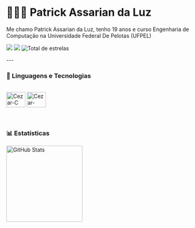 # 👩🏻‍💻 Patrick Assarian da Luz



Me chamo Patrick Assarian da Luz, tenho 19 anos e curso Engenharia de Computação na Universidade Federal De Pelotas (UFPEL)



<div> 

  <a href="https://www.instagram.com/patrick_assarian" target="_blank"><img src="https://img.shields.io/badge/-Instagram-%23E4405F?style=for-the-badge&logo=instagram&logoColor=white" target="_blank"></a>
  <a href="https://www.linkedin.com/in/patrick-assarian-da-luz-a4382422b" target="_blank"><img src="https://img.shields.io/badge/-LinkedIn-%230077B5?style=for-the-badge&logo=linkedin&logoColor=white" target="_blank"></a>
  <img 
            alt="Total de estrelas" 
            title="Total de estrelas GitHub" 
            src="https://custom-icon-badges.demolab.com/github/stars/PatrickAssarian?color=55960c&style=for-the-badge&labelColor=488207&logo=star&label=estrelas"
        />
    </a> 
   
  
</div>
---

### 🤖 Linguagens e Tecnologias

<div style="display: inline_block"><br>
  <img align="center" alt="Cezar-C" height="40" width="50" src="https://cdn.jsdelivr.net/gh/devicons/devicon@latest/icons/c/c-original.svg">
  <img align="center" alt="Cezar-Java" height="40" width="50" src="https://cdn.jsdelivr.net/gh/devicons/devicon@latest/icons/java/java-original-wordmark.svg">

</div>
  

<br/>
<br/>

### 📊 Estatísticas

<p>
  <img 
    align="left" 
    alt="GitHub Stats" 
    height="200" 
    style="padding-right: 10px;" 
    src="https://github-readme-stats.vercel.app/api?username=PatrickAssarian&show_icons=true&theme=tokyonight&include_all_commits=true&locale=pt-br" 
  />

  
